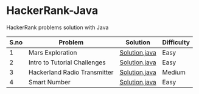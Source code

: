 # HackerRank-Java
HackerRank problems solution with Java

S.no |     Problem |                Solution | Difficulty | 
--- | --- | --- | --- |
1 | Mars Exploration | [Solution.java](https://github.com/amitkuet/HackerRank-Java/blob/master/src/main/java/com/hackerrank/marsexploration/MarsExploration.java) | Easy |
2 | Intro to Tutorial Challenges | [Solution.java](https://github.com/amitkuet/HackerRank-Java/blob/master/src/main/java/com/hackerrank/intrototutorialchallenges/IntroToTutorialChallenges.java) | Easy |
3 | Hackerland Radio Transmitter | [Solution.java](https://github.com/amitkuet/HackerRank-Java/blob/master/src/main/java/com/hackerrank/radiotransmitter/Solution.java) | Medium |
4 | Smart Number | [Solution.java](https://github.com/amitkuet/HackerRank-Java/blob/master/src/main/java/com/hackerrank/smartnumber/SmartNumber.java) | Easy |
